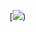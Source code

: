 
[![](https://img.shields.io/badge/JavaScript-323330?style=for-the-badge&logo=javascript&logoColor=F7DF1E))
